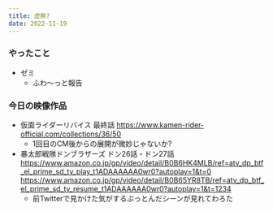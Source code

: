 ```yaml
---
title: 虚無?
date: 2022-11-19
---
```


### やったこと
+ ゼミ
  + ふわ～っと報告

### 今日の映像作品
+ 仮面ライダーリバイス 最終話 <https://www.kamen-rider-official.com/collections/36/50>
  + 1回目のCM後からの展開が微妙じゃないか?
+ 暴太郎戦隊ドンブラザーズ ドン26話・ドン27話 <https://www.amazon.co.jp/gp/video/detail/B0B6HK4MLB/ref=atv_dp_btf_el_prime_sd_tv_play_t1ADAAAAAA0wr0?autoplay=1&t=0> <https://www.amazon.co.jp/gp/video/detail/B0B65YR8TB/ref=atv_dp_btf_el_prime_sd_tv_resume_t1ADAAAAAA0wr0?autoplay=1&t=1234>
  + 前Twitterで見かけた気がするぶっとんだシーンが見れてわろた
